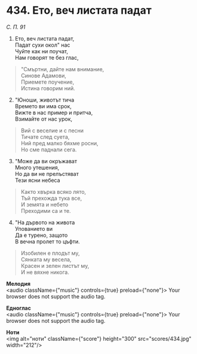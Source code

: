 # 434. Ето, веч листата падат

_С. П. 91_

1. Ето, веч листата падат,  
Падат сухи окол" нас  
Чуйте как ни поучат,  
Нам говорят те без глас,  

> "Смъртни, дайте нам внимание,  
> Синове Адамови,  
> Приемете поучение,  
> Истина говорим ний.  

2. "Юноши, животът тича  
Времето ви има срок,  
Вижте в нас пример и притча,  
Взимайте от нас урок,  

> Вий с веселие и с песни  
> Тичате след суета,  
> Ний пред малко бяхме росни,  
> Но сме паднали сега.  

3. "Може да ви окръжават  
Много утешения,  
Но да ви не прелъстяват  
Тези ясни небеса  

> Както хвърка всяко лято,  
> Тъй прехожда тука все,  
> И земята и небето  
> Преходими са и те.  

4. "На дървото на живота  
Упованието ви  
Да е турено, защото  
В вечна пролет то цъфти.  

> Изобилен е плодът му,  
> Сянката му весела,  
> Красен и зелен листът му,  
> И не вяхне никога.

**Мелодия**  
<audio className={"music"} controls={true} preload={"none"}>
    <source src="mp3/434.mp3" type="audio/mpeg"/>
    Your browser does not support the audio tag.
</audio>

**Едноглас**  
<audio className={"music"} controls={true} preload={"none"}>
    <source src="transp/434.mp3" type="audio/mpeg"/>
    Your browser does not support the audio tag.
</audio>

**Ноти**  
<img alt="ноти" className={"score"} height="300" src="scores/434.jpg" width="212"/>
